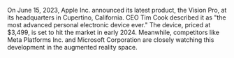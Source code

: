 ﻿On June 15, 2023, Apple Inc. announced its latest product, the Vision Pro, at its headquarters in Cupertino, California.
CEO Tim Cook described it as "the most advanced personal electronic device ever." The device, priced at $3,499, is set to hit the market in early 2024.
Meanwhile, competitors like Meta Platforms Inc. and Microsoft Corporation are closely watching this development in the augmented reality space.